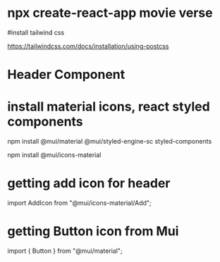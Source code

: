 # npx create-react-app movie verse

#install tailwind css

https://tailwindcss.com/docs/installation/using-postcss

# Header Component

# install material icons, react styled components

npm install @mui/material @mui/styled-engine-sc styled-components

npm install @mui/icons-material

# getting add icon for header

import AddIcon from "@mui/icons-material/Add";

# getting Button icon from Mui

import { Button } from "@mui/material";
